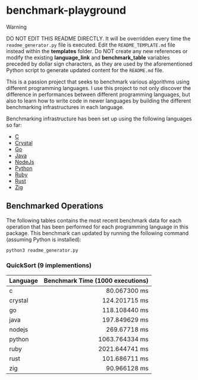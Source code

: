 # benchmark-playground

> [!WARNING]  
> DO NOT EDIT THIS README DIRECTLY. It will be overridden every time the `readme_generator.py` file is executed. Edit the `README_TEMPLATE.md` file instead within the **templates** folder. Do NOT create any new references or modify the existing **language_link** and **benchmark_table** variables preceded by dollar sign characters, as they are used by the aforementioned Python script to generate updated content for the `README.md` file.

This is a passion project that seeks to benchmark various algorithms using different programming languages. I use this project to not only discover the difference in performances between different programming languages, but also to learn how to write code in newer languages by building the different benchmarking infrastructures in each language.

Benchmarking infrastructure has been set up using the following languages so far:

* [C](https://github.com/rdelacrz/benchmark-playground/tree/main/languages/c)
* [Crystal](https://github.com/rdelacrz/benchmark-playground/tree/main/languages/crystal)
* [Go](https://github.com/rdelacrz/benchmark-playground/tree/main/languages/go)
* [Java](https://github.com/rdelacrz/benchmark-playground/tree/main/languages/java)
* [NodeJs](https://github.com/rdelacrz/benchmark-playground/tree/main/languages/nodejs)
* [Python](https://github.com/rdelacrz/benchmark-playground/tree/main/languages/python)
* [Ruby](https://github.com/rdelacrz/benchmark-playground/tree/main/languages/ruby)
* [Rust](https://github.com/rdelacrz/benchmark-playground/tree/main/languages/rust)
* [Zig](https://github.com/rdelacrz/benchmark-playground/tree/main/languages/zig)

## Benchmarked Operations

The following tables contains the most recent benchmark data for each operation that has been performed for each programming language in this package. This benchmark can updated by running the following command (assuming Python is installed):

```
python3 readme_generator.py
```

### QuickSort (9 implementions)
Language | Benchmark Time (1000 executions)
-- | -:
c | 80.067300 ms
crystal | 124.201715 ms
go | 118.108440 ms
java | 197.849629 ms
nodejs | 269.67718 ms
python | 1063.764334 ms
ruby | 2021.644741 ms
rust | 101.686711 ms
zig | 90.966128 ms

